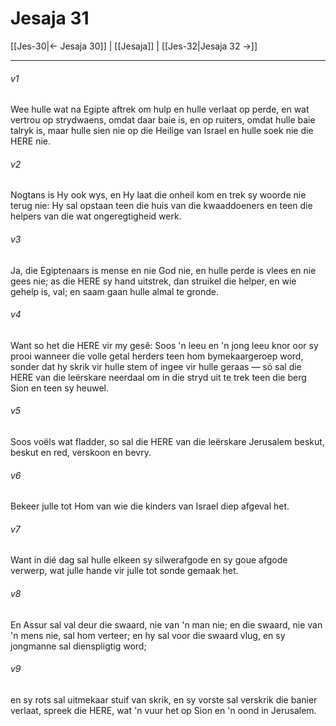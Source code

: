 # Jesaja 31

[[Jes-30|← Jesaja 30]] | [[Jesaja]] | [[Jes-32|Jesaja 32 →]]
***

###### v1
Wee hulle wat na Egipte aftrek om hulp en hulle verlaat op perde, en wat vertrou op strydwaens, omdat daar baie is, en op ruiters, omdat hulle baie talryk is, maar hulle sien nie op die Heilige van Israel en hulle soek nie die HERE nie. 
###### v2
Nogtans is Hy ook wys, en Hy laat die onheil kom en trek sy woorde nie terug nie: Hy sal opstaan teen die huis van die kwaaddoeners en teen die helpers van die wat ongeregtigheid werk. 
###### v3
Ja, die Egiptenaars is mense en nie God nie, en hulle perde is vlees en nie gees nie; as die HERE sy hand uitstrek, dan struikel die helper, en wie gehelp is, val; en saam gaan hulle almal te gronde. 
###### v4
Want so het die HERE vir my gesê: Soos 'n leeu en 'n jong leeu knor oor sy prooi wanneer die volle getal herders teen hom bymekaargeroep word, sonder dat hy skrik vir hulle stem of ingee vir hulle geraas — só sal die HERE van die leërskare neerdaal om in die stryd uit te trek teen die berg Sion en teen sy heuwel. 
###### v5
Soos voëls wat fladder, so sal die HERE van die leërskare Jerusalem beskut, beskut en red, verskoon en bevry. 
###### v6
Bekeer julle tot Hom van wie die kinders van Israel diep afgeval het. 
###### v7
Want in dié dag sal hulle elkeen sy silwerafgode en sy goue afgode verwerp, wat julle hande vir julle tot sonde gemaak het. 
###### v8
En Assur sal val deur die swaard, nie van 'n man nie; en die swaard, nie van 'n mens nie, sal hom verteer; en hy sal voor die swaard vlug, en sy jongmanne sal dienspligtig word; 
###### v9
en sy rots sal uitmekaar stuif van skrik, en sy vorste sal verskrik die banier verlaat, spreek die HERE, wat 'n vuur het op Sion en 'n oond in Jerusalem. 
